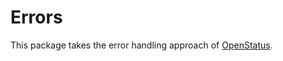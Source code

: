 # Errors

This package takes the error handling approach of [OpenStatus](https://www.openstatus.dev).
